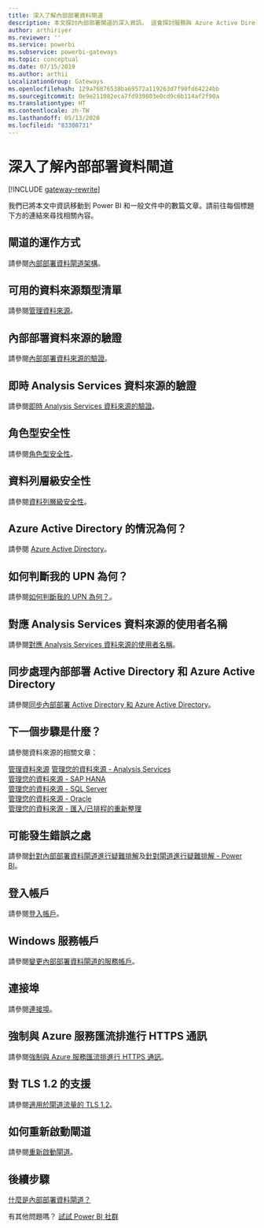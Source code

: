 ```yaml
---
title: 深入了解內部部署資料閘道
description: 本文探討內部部署閘道的深入資訊。 這會探討服務與 Azure Active Directory 之間的運作方式以及本機 Active Directory 使用 Analysis Services 時的運作方式
author: arthiriyer
ms.reviewer: ''
ms.service: powerbi
ms.subservice: powerbi-gateways
ms.topic: conceptual
ms.date: 07/15/2019
ms.author: arthii
LocalizationGroup: Gateways
ms.openlocfilehash: 129a76876538ba69572a119263d7f90fd64224bb
ms.sourcegitcommit: 0e9e211082eca7fd939803e0cd9c6b114af2f90a
ms.translationtype: HT
ms.contentlocale: zh-TW
ms.lasthandoff: 05/13/2020
ms.locfileid: "83308731"
---
```

# <a name="on-premises-data-gateway-in-depth"></a>深入了解內部部署資料閘道

[!INCLUDE [gateway-rewrite](../includes/gateway-rewrite.md)]

我們已將本文中資訊移動到 Power BI 和一般文件中的數篇文章。請前往每個標題下方的連結來尋找相關內容。

## <a name="how-the-gateway-works"></a>閘道的運作方式

請參閱[內部部署資料閘道架構](/data-integration/gateway/service-gateway-onprem-indepth)。

## <a name="list-of-available-data-source-types"></a>可用的資料來源類型清單

請參閱[管理資料來源](service-gateway-data-sources.md)。

## <a name="authentication-to-on-premises-data-sources"></a>內部部署資料來源的驗證

請參閱[內部部署資料來源的驗證](/data-integration/gateway/service-gateway-onprem-indepth#authentication-to-on-premises-data-sources)。

## <a name="authentication-to-a-live-analysis-services-data-source"></a>即時 Analysis Services 資料來源的驗證

請參閱[即時 Analysis Services 資料來源的驗證](service-gateway-enterprise-manage-ssas.md#authentication-to-a-live-analysis-services-data-source)。

## <a name="role-based-security"></a>角色型安全性

請參閱[角色型安全性](service-gateway-enterprise-manage-ssas.md#role-based-security)。

## <a name="row-level-security"></a>資料列層級安全性

請參閱[資料列層級安全性](service-gateway-enterprise-manage-ssas.md#row-level-security)。

## <a name="what-about-azure-active-directory"></a>Azure Active Directory 的情況為何？

請參閱 [Azure Active Directory](/data-integration/gateway/service-gateway-onprem-indepth#azure-active-directory)。

## <a name="how-do-i-tell-what-my-upn-is"></a>如何判斷我的 UPN 為何？

請參閱[如何判斷我的 UPN 為何？](/data-integration/gateway/service-gateway-onprem-indepth#how-do-i-tell-what-my-upn-is)。

## <a name="map-user-names-for-analysis-services-data-sources"></a>對應 Analysis Services 資料來源的使用者名稱

請參閱[對應 Analysis Services 資料來源的使用者名稱](service-gateway-enterprise-manage-ssas.md#map-user-names-for-analysis-services-data-sources)。

## <a name="synchronize-an-on-premises-active-directory-with-azure-active-directory"></a>同步處理內部部署 Active Directory 和 Azure Active Directory 

請參閱[同步內部部署 Active Directory 和 Azure Active Directory](/data-integration/gateway/service-gateway-onprem-indepth#synchronize-an-on-premises-active-directory-with-azure-active-directory)。

## <a name="what-to-do-next"></a>下一個步驟是什麼？

請參閱資料來源的相關文章：

[管理資料來源](service-gateway-data-sources.md)
[管理您的資料來源 - Analysis Services](service-gateway-enterprise-manage-ssas.md)  
[管理您的資料來源 - SAP HANA](service-gateway-enterprise-manage-sap.md)  
[管理您的資料來源 - SQL Server](service-gateway-enterprise-manage-sql.md)  
[管理您的資料來源 - Oracle](service-gateway-onprem-manage-oracle.md)  
[管理您的資料來源 - 匯入/已排程的重新整理](service-gateway-enterprise-manage-scheduled-refresh.md)  

## <a name="where-things-can-go-wrong"></a>可能發生錯誤之處

請參閱[針對內部部署資料閘道進行疑難排解](/data-integration/gateway/service-gateway-tshoot)及[針對閘道進行疑難排解 - Power BI](service-gateway-onprem-tshoot.md)。

## <a name="sign-in-account"></a>登入帳戶

請參閱[登入帳戶](/data-integration/gateway/service-gateway-onprem-indepth#sign-in-account)。

## <a name="windows-service-account"></a>Windows 服務帳戶

請參閱[變更內部部署資料閘道的服務帳戶](/data-integration/gateway/service-gateway-service-account)。

## <a name="ports"></a>連接埠

請參閱[連接埠](/data-integration/gateway/service-gateway-communication#ports)。

## <a name="forcing-https-communication-with-azure-service-bus"></a>強制與 Azure 服務匯流排進行 HTTPS 通訊

請參閱[強制與 Azure 服務匯流排進行 HTTPS 通訊](/data-integration/gateway/service-gateway-communication#force-https-communication-with-azure-service-bus)。

## <a name="support-for-tls-12"></a>對 TLS 1.2 的支援

請參閱[適用於閘道流量的 TLS 1.2](/data-integration/gateway/service-gateway-communication#tls-12-for-gateway-traffic)。

## <a name="how-to-restart-the-gateway"></a>如何重新啟動閘道

請參閱[重新啟動閘道](/data-integration/gateway/service-gateway-restart)。

## <a name="next-steps"></a>後續步驟

[什麼是內部部署資料閘道？](service-gateway-onprem.md)

有其他問題嗎？ [試試 Power BI 社群](https://community.powerbi.com/)